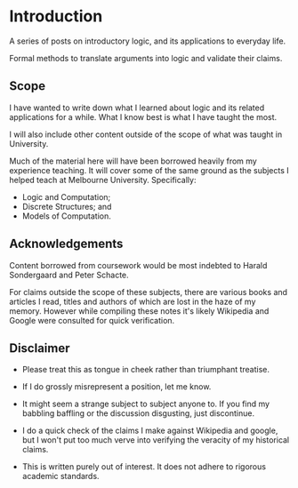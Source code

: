 Introduction
============

A series of posts on introductory logic, and its applications to everyday life.

Formal methods to translate arguments into logic and validate their claims.

Scope
-----

I have wanted to write down what I learned about logic and its related
applications for a while. What I know best is what I have taught the most.

I will also include other content outside of the scope of what was taught in
University.

Much of the material here will have been borrowed heavily from my experience
teaching. It will cover some of the same ground as the subjects I helped teach
at Melbourne University. Specifically:
* Logic and Computation;
* Discrete Structures; and
* Models of Computation.

Acknowledgements
----------------

Content borrowed from coursework would be most indebted to Harald Sondergaard
and Peter Schacte.

For claims outside the scope of these subjects, there are various books and
articles I read, titles and authors of which are lost in the haze of my memory.
However while compiling these notes it's likely Wikipedia and Google were
consulted for quick verification.

Disclaimer
----------

* Please treat this as tongue in cheek rather than triumphant treatise. 

* If I do grossly misrepresent a position, let me know.

* It might seem a strange subject to subject anyone to. If you find my babbling
  baffling or the discussion disgusting, just discontinue.

* I do a quick check of the claims I make against Wikipedia and google, but I
  won't put too much verve into verifying the veracity of my historical claims.

* This is written purely out of interest. It does not adhere to rigorous
  academic standards.

